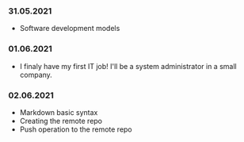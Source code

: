 ### 31.05.2021 
* Software development models

### 01.06.2021 
* I finaly have my first IT job! I'll be a system administrator in a small company.

### 02.06.2021
* Markdown basic syntax
* Creating the remote repo
* Push operation to the remote repo
